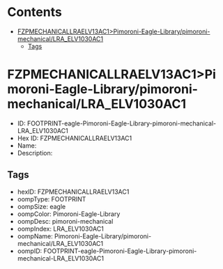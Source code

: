 



Contents
========

* [FZPMECHANICALLRAELV13AC1>Pimoroni-Eagle-Library/pimoroni-mechanical/LRA_ELV1030AC1](#fzpmechanicallraelv13ac1pimoroni-eagle-librarypimoroni-mechanicallra_elv1030ac1)
	* [Tags](#tags)

# FZPMECHANICALLRAELV13AC1>Pimoroni-Eagle-Library/pimoroni-mechanical/LRA_ELV1030AC1

- ID: FOOTPRINT-eagle-Pimoroni-Eagle-Library-pimoroni-mechanical-LRA_ELV1030AC1
- Hex ID: FZPMECHANICALLRAELV13AC1
- Name: 
- Description: 

## Tags

- hexID: FZPMECHANICALLRAELV13AC1
- oompType: FOOTPRINT
- oompSize: eagle
- oompColor: Pimoroni-Eagle-Library
- oompDesc: pimoroni-mechanical
- oompIndex: LRA_ELV1030AC1
- oompName: Pimoroni-Eagle-Library/pimoroni-mechanical/LRA_ELV1030AC1
- oompID: FOOTPRINT-eagle-Pimoroni-Eagle-Library-pimoroni-mechanical-LRA_ELV1030AC1
